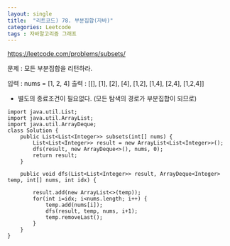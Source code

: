 ```yaml
---
layout: single
title:  "리트코드) 78. 부분집합(자바)"
categories: Leetcode
tags : 자바알고리즘 그래프
---
```


https://leetcode.com/problems/subsets/  

문제 : 모든 부분집합을 리턴하라. 
       
입력 : nums = [1, 2, 4]
출력 : [[], [1], [2], [4], [1,2], [1,4], [2,4], [1,2,4]]

- 별도의 종료조건이 필요없다. (모든 탐색의 경로가 부분집합이 되므로)

```
import java.util.List;
import java.util.ArrayList;
import java.util.ArrayDeque;
class Solution {
    public List<List<Integer>> subsets(int[] nums) {
        List<List<Integer>> result = new ArrayList<List<Integer>>();
        dfs(result, new ArrayDeque<>(), nums, 0);
        return result;
    }

    public void dfs(List<List<Integer>> result, ArrayDeque<Integer> temp, int[] nums, int idx) {
        
        result.add(new ArrayList<>(temp));
        for(int i=idx; i<nums.length; i++) {
            temp.add(nums[i]);
            dfs(result, temp, nums, i+1);
            temp.removeLast();
        }
    }
}
```
